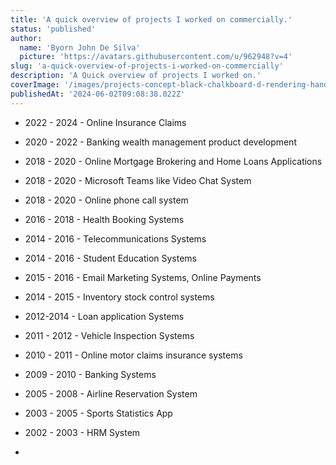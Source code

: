 ```yaml
---
title: 'A quick overview of projects I worked on commercially.'
status: 'published'
author:
  name: 'Byorn John De Silva'
  picture: 'https://avatars.githubusercontent.com/u/962948?v=4'
slug: 'a-quick-overview-of-projects-i-worked-on-commercially'
description: 'A Quick overview of projects I worked on.'
coverImage: '/images/projects-concept-black-chalkboard-d-rendering-handwritten-top-view-office-desk-lot-business-office-supplies-79906734-I3ND.webp'
publishedAt: '2024-06-02T09:08:38.022Z'
---
```


- 2022 - 2024 - Online Insurance Claims

- 2020 - 2022 - Banking wealth management product development

- 2018 - 2020 - Online Mortgage Brokering and Home Loans Applications

- 2018 - 2020 - Microsoft Teams like Video Chat System

- 2018 - 2020 - Online phone call system

- 2016 - 2018 - Health Booking Systems

- 2014 - 2016 - Telecommunications Systems

- 2014 - 2016 - Student Education Systems

- 2015 - 2016 - Email Marketing Systems, Online Payments

- 2014 - 2015 - Inventory stock control systems

- 2012-2014 - Loan application Systems

- 2011 - 2012 - Vehicle Inspection Systems

- 2010 - 2011 - Online motor claims insurance systems

- 2009 - 2010 - Banking Systems

- 2005 - 2008 - Airline Reservation System

- 2003 - 2005 - Sports Statistics App

- 2002 - 2003 - HRM System

- 